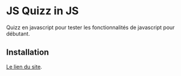 # JS Quizz in JS 

Quizz en javascript pour tester les fonctionnalités de javascript pour débutant.

## Installation

[Le lien du site](https://vincentferie.github.io/quizz-code/).

